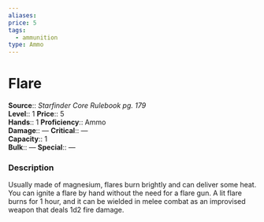 ```yaml
---
aliases: 
price: 5
tags:
  - ammunition
type: Ammo
---
```


# Flare

**Source**:: _Starfinder Core Rulebook pg. 179_  
**Level**:: 1
**Price**:: 5  
**Hands**:: 1
**Proficiency**:: Ammo  
**Damage**:: —
**Critical**:: —  
**Capacity**:: 1  
**Bulk**:: —
**Special**:: —

### Description

Usually made of magnesium, flares burn brightly and can deliver some heat. You can ignite a flare by hand without the need for a flare gun. A lit flare burns for 1 hour, and it can be wielded in melee combat as an improvised weapon that deals 1d2 fire damage.
